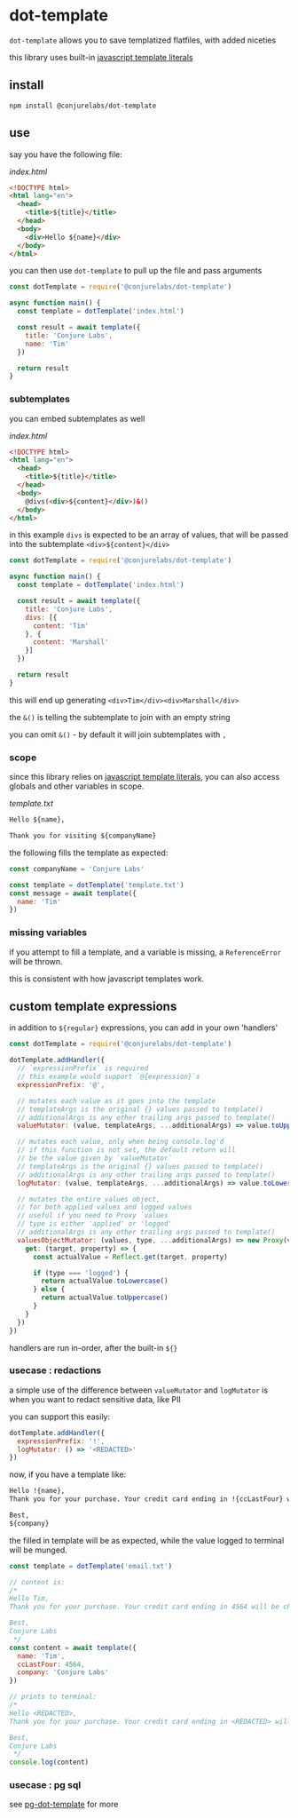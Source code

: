 # dot-template

`dot-template` allows you to save templatized flatfiles, with added niceties

this library uses built-in [javascript template literals](https://developer.mozilla.org/en-US/docs/Web/JavaScript/Reference/Template_literals)

## install

```
npm install @conjurelabs/dot-template
```

## use

say you have the following file:

_index.html_
```html
<!DOCTYPE html>
<html lang="en">
  <head>
    <title>${title}</title>
  </head>
  <body>
    <div>Hello ${name}</div>
  </body>
</html>
```

you can then use `dot-template` to pull up the file and pass arguments

```js
const dotTemplate = require('@conjurelabs/dot-template')

async function main() {
  const template = dotTemplate('index.html')

  const result = await template({
    title: 'Conjure Labs',
    name: 'Tim'
  })

  return result
}
```

### subtemplates

you can embed subtemplates as well

_index.html_
```html
<!DOCTYPE html>
<html lang="en">
  <head>
    <title>${title}</title>
  </head>
  <body>
    @divs(<div>${content}</div>)&()
  </body>
</html>
```

in this example `divs` is expected to be an array of values, that will be passed into the subtemplate `<div>${content}</div>`

```js
const dotTemplate = require('@conjurelabs/dot-template')

async function main() {
  const template = dotTemplate('index.html')

  const result = await template({
    title: 'Conjure Labs',
    divs: [{
      content: 'Tim'
    }, {
      content: 'Marshall'
    }]
  })

  return result
}
```

this will end up generating `<div>Tim</div><div>Marshall</div>`

the `&()` is telling the subtemplate to join with an empty string

you can omit `&()` - by default it will join subtemplates with `, `

### scope

since this library relies on [javascript template literals](https://developer.mozilla.org/en-US/docs/Web/JavaScript/Reference/Template_literals), you can also access globals and other variables in scope.

_template.txt_
```txt
Hello ${name},

Thank you for visiting ${companyName}
```

the following fills the template as expected:

```js
const companyName = 'Conjure Labs'

const template = dotTemplate('template.txt')
const message = await template({
  name: 'Tim'
})
```

### missing variables

if you attempt to fill a template, and a variable is missing, a `ReferenceError` will be thrown.

this is consistent with how javascript templates work.

## custom template expressions

in addition to `${regular}` expressions, you can add in your own 'handlers'

```js
const dotTemplate = require('@conjurelabs/dot-template')

dotTemplate.addHandler({
  // `expressionPrefix` is required
  // this example would support `@{expression}`s
  expressionPrefix: '@',

  // mutates each value as it goes into the template
  // templateArgs is the original {} values passed to template()
  // additionalArgs is any other trailing args passed to template()
  valueMutator: (value, templateArgs, ...additionalArgs) => value.toUppercase(),

  // mutates each value, only when being console.log'd
  // if this function is not set, the default return will
  // be the value given by `valueMutator`
  // templateArgs is the original {} values passed to template()
  // additionalArgs is any other trailing args passed to template()
  logMutator: (value, templateArgs, ...additionalArgs) => value.toLowercase(),

  // mutates the entire values object,
  // for both applied values and logged values
  // useful if you need to Proxy `values
  // type is either 'applied' or 'logged'
  // additionalArgs is any other trailing args passed to template()
  valuesObjectMutator: (values, type, ...additionalArgs) => new Proxy(value, {
    get: (target, property) => {
      const actualValue = Reflect.get(target, property)

      if (type === 'logged') {
        return actualValue.toLowercase()
      } else {
        return actualValue.toUppercase()
      }
    }
  })
})
```

handlers are run in-order, after the built-in `${}`

### usecase : redactions

a simple use of the difference between `valueMutator` and `logMutator` is when you want to redact sensitive data, like PII

you can support this easily:

```js
dotTemplate.addHandler({
  expressionPrefix: '!',
  logMutator: () => '<REDACTED>'
})
```

now, if you have a template like:

```txt
Hello !{name},
Thank you for your purchase. Your credit card ending in !{ccLastFour} will be charged in two days.

Best,
${company}
```

the filled in template will be as expected, while the value logged to terminal will be munged.

```js
const template = dotTemplate('email.txt')

// content is:
/*
Hello Tim,
Thank you for your purchase. Your credit card ending in 4564 will be charged in two days.

Best,
Conjure Labs
 */
const content = await template({
  name: 'Tim',
  ccLastFour: 4564,
  company: 'Conjure Labs'
})

// prints to terminal:
/*
Hello <REDACTED>,
Thank you for your purchase. Your credit card ending in <REDACTED> will be charged in two days.

Best,
Conjure Labs
 */
console.log(content)
```

### usecase : pg sql

see [pg-dot-template](https://github.com/ConjureLabs/pg-dot-template) for more